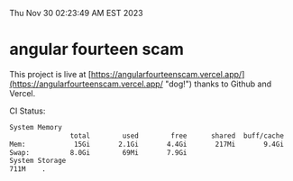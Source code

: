Thu Nov 30 02:23:49 AM EST 2023

# angular fourteen scam


This project is live at [https://angularfourteenscam.vercel.app/](https://angularfourteenscam.vercel.app/ "dog!") thanks to Github and Vercel.

CI Status: 

```bash
System Memory
               total        used        free      shared  buff/cache   available
Mem:            15Gi       2.1Gi       4.4Gi       217Mi       9.4Gi        13Gi
Swap:          8.0Gi        69Mi       7.9Gi
System Storage
711M	.
